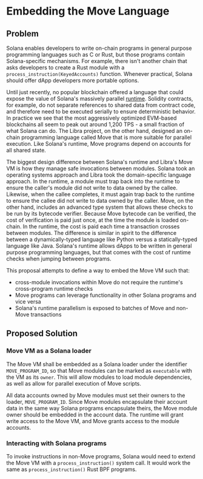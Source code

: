 # Embedding the Move Language

## Problem

Solana enables developers to write on-chain programs in general purpose
programming languages such as C or Rust, but those programs contain
Solana-specific mechanisms. For example, there isn't another chain that asks
developers to create a Rust module with a `process_instruction(KeyedAccounts)`
function. Whenever practical, Solana should offer dApp developers more portable
options.

Until just recently, no popular blockchain offered a language that could expose
the value of Solana's massively parallel [runtime](runtime.md). Solidity
contracts, for example, do not separate references to shared data from contract
code, and therefore need to be executed serially to ensure deterministic
behavior.  In practice we see that the most aggressively optimized EVM-based
blockchains all seem to peak out around 1,200 TPS - a small fraction of what
Solana can do. The Libra project, on the other hand, designed an on-chain
programming language called Move that is more suitable for parallel execution.
Like Solana's runtime, Move programs depend on accounts for all shared state.

The biggest design difference between Solana's runtime and Libra's Move VM is
how they manage safe invocations between modules.  Solana took an operating
systems approach and Libra took the domain-specific language approach.  In the
runtime, a module must trap back into the runtime to ensure the caller's module
did not write to data owned by the callee. Likewise, when the callee completes,
it must again trap back to the runtime to ensure the callee did not write to
data owned by the caller. Move, on the other hand, includes an advanced type
system that allows these checks to be run by its bytecode verifier. Because
Move bytecode can be verified, the cost of verification is paid just once, at
the time the module is loaded on-chain. In the runtime, the cost is paid each
time a transaction crosses between modules. The difference is similar in spirit
to the difference between a dynamically-typed language like Python versus a
statically-typed language like Java. Solana's runtime allows dApps to be
written in general purpose programming languages, but that comes with the cost
of runtime checks when jumping between programs.

This proposal attempts to define a way to embed the Move VM such that:

* cross-module invocations within Move do not require the runtime's
  cross-program runtime checks
* Move programs can leverage functionality in other Solana programs and vice
  versa
* Solana's runtime parallelism is exposed to batches of Move and non-Move
  transactions

## Proposed Solution

### Move VM as a Solana loader

The Move VM shall be embedded as a Solana loader under the identifier
`MOVE_PROGRAM_ID`, so that Move modules can be marked as `executable` with the
VM as its `owner`. This will allow modules to load module dependencies, as well
as allow for parallel execution of Move scripts.

All data accounts owned by Move modules must set their owners to the loader,
`MOVE_PROGRAM_ID`. Since Move modules encapsulate their account data in the
same way Solana programs encapsulate theirs, the Move module owner should be
embedded in the account data. The runtime will grant write access to the Move
VM, and Move grants access to the module accounts.

### Interacting with Solana programs

To invoke instructions in non-Move programs, Solana would need to extend the
Move VM with a `process_instruction()` system call. It would work the same as
`process_instruction()` Rust BPF programs.
